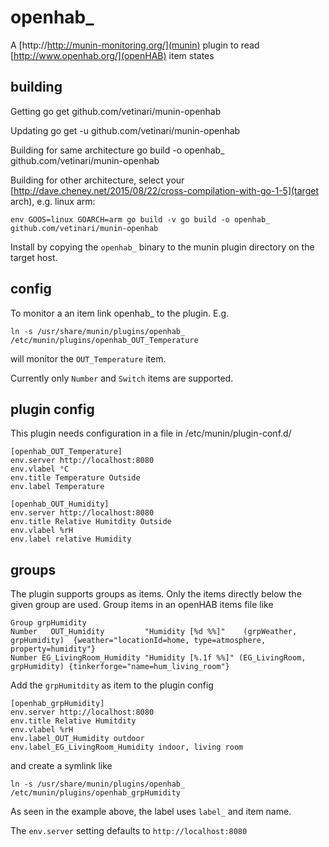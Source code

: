 # openhab\_

A [http://http://munin-monitoring.org/](munin) plugin to read
[http://www.openhab.org/](openHAB) item states

## building

Getting
    go get github.com/vetinari/munin-openhab

Updating
    go get -u github.com/vetinari/munin-openhab

Building for same architecture
    go build -o openhab_ github.com/vetinari/munin-openhab

Building for other architecture, select your
[http://dave.cheney.net/2015/08/22/cross-compilation-with-go-1-5](target arch),
e.g. linux arm:
    
    env GOOS=linux GOARCH=arm go build -v go build -o openhab_ github.com/vetinari/munin-openhab

Install by copying the `openhab_` binary to the munin plugin directory on
the target host.

## config

To monitor a an item link openhab\_<item> to the plugin. E.g.

    ln -s /usr/share/munin/plugins/openhab_ /etc/munin/plugins/openhab_OUT_Temperature

will monitor the `OUT_Temperature` item.

Currently only `Number` and `Switch` items are supported.

## plugin config
This plugin needs configuration in a file in /etc/munin/plugin-conf.d/

```
[openhab_OUT_Temperature]
env.server http://localhost:8080
env.vlabel °C
env.title Temperature Outside
env.label Temperature

[openhab_OUT_Humidity]
env.server http://localhost:8080
env.title Relative Humitdity Outside
env.vlabel %rH
env.label relative Humidity
```

## groups
The plugin supports groups as items. Only the items directly below the
given group are used. Group items in an openHAB items file like
```
Group grpHumidity
Number   OUT_Humidity         "Humidity [%d %%]"    (grpWeather, grpHumidity)  {weather="locationId=home, type=atmosphere, property=humidity"}
Number EG_LivingRoom_Humidity "Humidity [%.1f %%]" (EG_LivingRoom, grpHumidity) {tinkerforge="name=hum_living_room"}
```
Add the `grpHumitdity` as item to the plugin config
```
[openhab_grpHumidity]
env.server http://localhost:8080
env.title Relative Humitdity
env.vlabel %rH
env.label_OUT_Humidity outdoor
env.label_EG_LivingRoom_Humidity indoor, living room
```
and create a symlink like

    ln -s /usr/share/munin/plugins/openhab_ /etc/munin/plugins/openhab_grpHumidity

As seen in the example above, the label uses `label_` and item name.

The `env.server` setting defaults to `http://localhost:8080`
